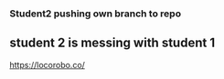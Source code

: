 ### Student2 pushing own branch to repo


## student 2 is messing with student 1

https://locorobo.co/


